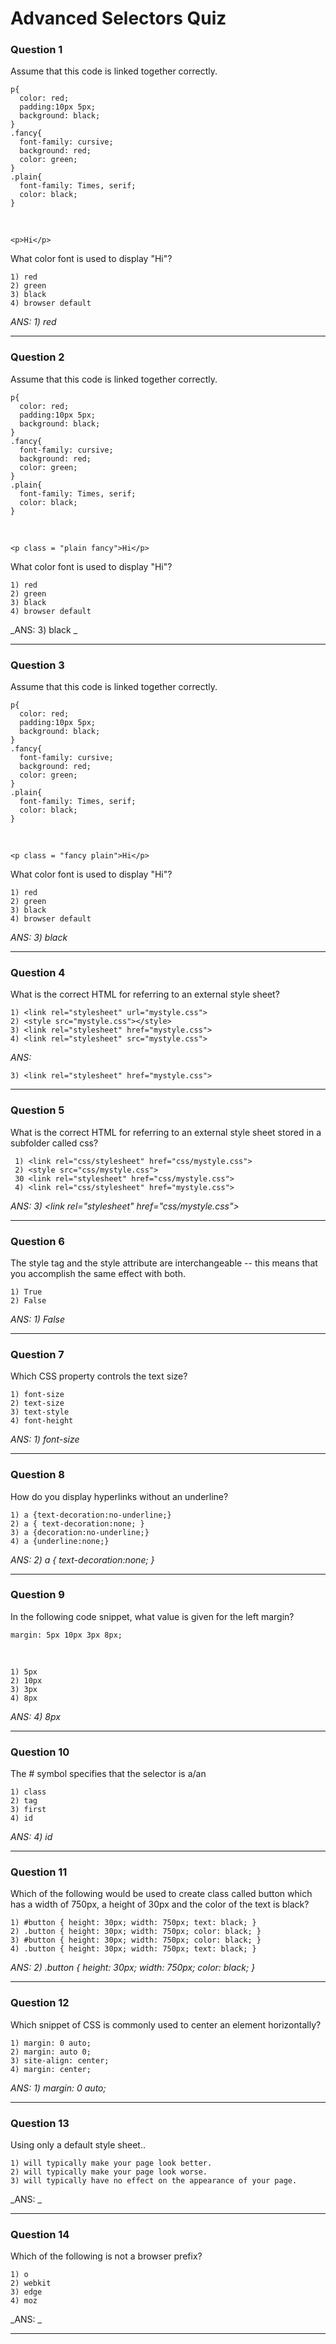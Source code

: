 # Advanced Selectors Quiz

### Question 1
Assume that this code is linked together correctly. 

    p{
      color: red;
      padding:10px 5px;
      background: black;
    }
    .fancy{
      font-family: cursive;
      background: red;
      color: green;
    }
    .plain{
      font-family: Times, serif;
      color: black;
    }  
<br>

    <p>Hi</p>
    
 What color font is used to display "Hi"?
 
    1) red
    2) green
    3) black
    4) browser default
   
_ANS: 1) red_<hr>

### Question 2
Assume that this code is linked together correctly.

    p{
      color: red;
      padding:10px 5px;
      background: black;
    }
    .fancy{
      font-family: cursive;
      background: red;
      color: green;
    }
    .plain{
      font-family: Times, serif;
      color: black;
    }  
<br>

    <p class = "plain fancy">Hi</p>
    
What color font is used to display "Hi"?

    1) red
    2) green
    3) black
    4) browser default

_ANS: 3) black _<hr>

### Question 3
Assume that this code is linked together correctly.

    p{
      color: red;
      padding:10px 5px;
      background: black;
    }
    .fancy{
      font-family: cursive;
      background: red;
      color: green;
    }
    .plain{
      font-family: Times, serif;
      color: black;
    }  
<br>

    <p class = "fancy plain">Hi</p>
    
What color font is used to display "Hi"?

    1) red
    2) green
    3) black
    4) browser default

_ANS: 3) black_<hr>

### Question 4
What is the correct HTML for referring to an external style sheet?

    1) <link rel="stylesheet" url="mystyle.css">
    2) <style src="mystyle.css"></style>
    3) <link rel="stylesheet" href="mystyle.css">
    4) <link rel="stylesheet" src="mystyle.css">

_ANS:_

    3) <link rel="stylesheet" href="mystyle.css">
<hr>

### Question 5
What is the correct HTML for referring to an external style sheet stored in a subfolder called css?

     1) <link rel="css/stylesheet" href="css/mystyle.css"> 
     2) <style src="css/mystyle.css">
     30 <link rel="stylesheet" href="css/mystyle.css"> 
     4) <link rel="css/stylesheet" href="mystyle.css">
     
_ANS: 3) \<link rel="stylesheet" href="css/mystyle.css">_<hr>

### Question 6
The style tag and the style attribute are interchangeable -- this means that you accomplish the same effect with both.

    1) True
    2) False

_ANS: 1) False_<hr>

### Question 7
Which CSS property controls the text size?

    1) font-size
    2) text-size
    3) text-style
    4) font-height

_ANS: 1) font-size_<hr>

### Question 8
How do you display hyperlinks without an underline?

    1) a {text-decoration:no-underline;} 
    2) a { text-decoration:none; } 
    3) a {decoration:no-underline;} 
    4) a {underline:none;} 

_ANS: 2) a { text-decoration:none; }_<hr> 

### Question 9
In the following code snippet, what value is given for the left margin?

    margin: 5px 10px 3px 8px;
<br>

    1) 5px
    2) 10px
    3) 3px
    4) 8px

_ANS: 4) 8px_<hr>

### Question 10
The # symbol specifies that the selector is a/an

    1) class
    2) tag
    3) first
    4) id

_ANS: 4) id_<hr>

### Question 11
Which of the following would be used to create  class called button which has a width of 750px, a height of 30px and the color of the text is black?

    1) #button { height: 30px; width: 750px; text: black; } 
    2) .button { height: 30px; width: 750px; color: black; } 
    3) #button { height: 30px; width: 750px; color: black; } 
    4) .button { height: 30px; width: 750px; text: black; } 
    
_ANS: 2) .button { height: 30px; width: 750px; color: black; }_<hr>

### Question 12
Which snippet of CSS is commonly used to center an element horizontally?

    1) margin: 0 auto; 
    2) margin: auto 0; 
    3) site-align: center; 
    4) margin: center; 

_ANS: 1) margin: 0 auto;_<hr>

### Question 13
Using only a default style sheet..

    1) will typically make your page look better.
    2) will typically make your page look worse.
    3) will typically have no effect on the appearance of your page.

_ANS: _<hr>

### Question 14
Which of the following is not a browser prefix?

    1) o
    2) webkit
    3) edge
    4) moz

_ANS: _<hr>
